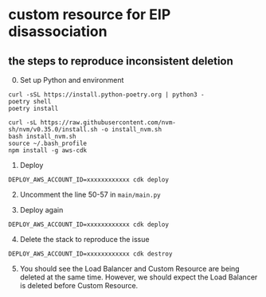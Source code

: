 # custom resource for EIP disassociation

## the steps to reproduce inconsistent deletion

0. Set up Python and environment

```
curl -sSL https://install.python-poetry.org | python3 -
poetry shell
poetry install

curl -sL https://raw.githubusercontent.com/nvm-sh/nvm/v0.35.0/install.sh -o install_nvm.sh
bash install_nvm.sh
source ~/.bash_profile
npm install -g aws-cdk
```

1. Deploy

```
DEPLOY_AWS_ACCOUNT_ID=xxxxxxxxxxxx cdk deploy
```

2. Uncomment the line 50-57 in `main/main.py`

3. Deploy again

```
DEPLOY_AWS_ACCOUNT_ID=xxxxxxxxxxxx cdk deploy
```

4. Delete the stack to reproduce the issue

```
DEPLOY_AWS_ACCOUNT_ID=xxxxxxxxxxxx cdk destroy
```

5. You should see the Load Balancer and Custom Resource are being deleted at the same time. However, we should expect the Load Balancer is deleted before Custom Resource.
